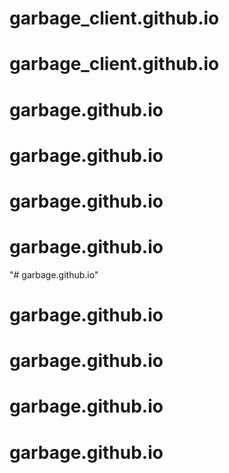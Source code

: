# garbage_client.github.io
# garbage_client.github.io
# garbage.github.io
# garbage.github.io
# garbage.github.io
# garbage.github.io
"# garbage.github.io" 
# garbage.github.io
# garbage.github.io
# garbage.github.io
# garbage.github.io
